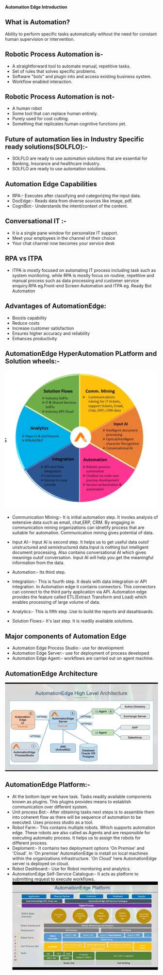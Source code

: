 **Automation Edge Introduction**

## What is Automation?
Ability to perform specific tasks automatically without the need for constant human supervision or intervention.
## Robotic Process Automation is-
- A straightforward tool to automate manual, repetitive tasks.
- Set of rules that solves specific problems.
- Software "bots" and plugin into and access existing business system.
- Workflow enabled interaction.
## Robotic Process Automation is not-
- A human robot
- Some tool that can replace human entirely.
- Purely used for cost cutting.
- Something that replicates human cognitive functions yet.
## Future of automation lies in Industry Specific ready solutions(SOLFLO):- 
- SOLFLO are ready to use automation solutions that are essential for Banking, Insurance and healthcare industry.
- SOLFLO are ready to use automation solutions.
## Automation Edge Capabilities
- RPA:- Executes after classifying and categorizing the input data.
- DocEdge:- Reads data from diverse sources like image, pdf.
- CogniBot:- Understands the intent/context of the content.
## Conversational IT :-
-  It is a single pane window for personalize IT support.
- Meet your employees in the channel of their choice
- Your chat channel now becomes your service desk   
## RPA vs ITPA
- ITPA is mostly focused on automating IT process including task such as system monitoring. while RPA is mostly focus on routine, repetitive and manual process such as data processing and customer service enquiry.RPA eg.Front-end Screen Automation and ITPA eg. Ready Bot Automation
## Advantages of AutomationEdge:
- Boosts capability
- Reduce costs
- Increase customer satisfaction
- Ensures higher accuracy and reliability
- Enhances productivity

## AutomationEdge HyperAutomation PLatform and Solution wheels:- 
![Solution wheel image](<solution wheel.png>)

- Communication Mining:- It is initial automation step. It involes analysis of extensive data such as email, chat,ERP, CRM. By engaging in communication mining organizations can idnetify process that are suitable for automation. Communication mining gives potential of data.

- Input AI:- Input AI is second step. It helps us to get useful data outof unstructured and semistructured data.Input is nothing but intelligent document processing. Also contains conversational AI which gives meanings outof conversation. Input AI will help you get the meaningful information from the data.

- Automation:- Its third step.
- Integration:- This is fourth step. It deals with data integration or API integration. In Automation edge it contains connectors. This connectors can connect to the third party application via API. Automation edge provides the feature called ETL(Extract Transform and Load) which enables processing of large volume of data.
- Analytics:- This is fifth step .Use to build the reports and dasahboards.

- Solution Flows:- It's last step. It is readily available solutions.

## Major components of Automation Edge
- Automation Edge Process Studio:- use for development
- Automation Edge Server:- use for deployment of process developed
- Automation Edge Agent:- workflows are carried out on agent machine.

## AutomationEdge Architecture
![Architecture](<Automation Edge architecture.png>)

## AutomationEdge Platform:-
- At the bottom layer we have task. Tasks readily available components known as plugins. This plugins provides means to establish communication over different system.
- Unit process Bot:- After obtaining tasks next steps is to assemble them into coherent flow as there will be sequence of automation to be executed. Uses process studio as a tool.
- Robot Farm:- This contains multiple robots. Which supports automation edge. These robots are also called as Agents and are responsible for executing automatic process. It helps us to assign the robots for different process.
- Deploment:- It contains two deployment options 'On Premise' and 'Cloud'. In 'On premise' AutomationEdge is install on local machines within the organizations infrastructure. 'On Cloud' here AutomationEdge server is deployed on cloud.
- Robot Dashboard:- Use for Robot monitoring and analytics.
- AutomationEdge Self-Service Catalogue:- It acts as platform to submitting request to execute workflows.
![AutomationEdge Platform](Platform.png)